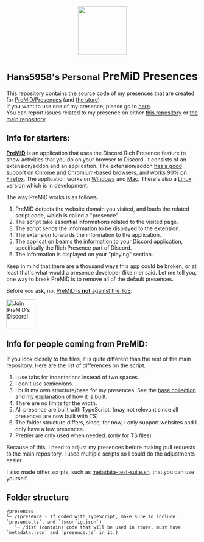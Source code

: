<div align="center">
    <img src="https://avatars3.githubusercontent.com/u/46326568?s=400&amp;u=15e4a4988014780288d30ffb969fd1569fec23e6&amp;v=4" width="128px" style="max-width:100%;">
    <h1><small>Hans5958's Personal</small> PreMiD Presences</h1>
</div>

This repository contains the source code of my presences that are created for [PreMiD/Presences](https://github.com/PreMiD/Presences) (and [the store](https://premid.app/store))  
If you want to use one of my presence, please go to [here](https://premid.app/users/279855717203050496).  
You can report issues related to my presence on either [this repository](https://github.com/Hans5958/PreMiD-Presences-Personal/issues) or [the main repository](https://github.com/PreMiD/Presences/issues).

## Info for starters:

**[PreMiD](https://premid.app/)** is an application that uses the Discord Rich Presence feature to show activities that you do on your browser to Discord. It consists of an extension/addon and an application. The extension/addon [has a good support on Chrome and Chromium-based browsers](https://chrome.google.com/webstore/detail/premid/agjnjboanicjcpenljmaaigopkgdnihi), and [works 90% on Firefox](https://dl.premid.app/PreMiD.xpi). The application works on [Windows](http://dl.premid.app/PreMiD-installer.exe) and [Mac](http://dl.premid.app/PreMiD-installer.app.zip). There's also a [Linux](https://github.com/PreMiD/Linux/blob/master/README.md) version which is in development. 

The way PreMiD works is as follows.

1. PreMiD detects the website domain you visited, and loads the related script code, which is called a "presence".
2. The script take essential informations related to the visited page.
3. The script sends the information to be displayed to the extension.
4. The extension forwards the information to the application.
5. The application beams the information to your Discord application, specifically the Rich Presence part of Discord.
6. The information is displayed on your "playing" section.

Keep in mind that there are a thousand ways this app could be broken, or at least that's what would a presence developer (like me) said. Let me tell you, one way to break PreMiD is to remove all of the default presences.

Before you ask, no, [PreMiD is **not** against the ToS](https://twitter.com/discordapp/status/1233704070390669312).

<div align="left">
    <a href="https://discord.gg/WvfVZ8T" title="Join PreMiD's Discord!" rel="nofollow">
    <img src="https://camo.githubusercontent.com/987903b512adb37c953df3e83f1921dc29140493/68747470733a2f2f646973636f72646170702e636f6d2f6170692f6775696c64732f3439333133303733303534393830353035372f7769646765742e706e673f7374796c653d62616e6e657232" height="76px" alt="Join PreMiD's Discord!" data-canonical-src="https://discordapp.com/api/guilds/493130730549805057/widget.png?style=banner2" style="max-width:100%;">
    </a>
</div>

## Info for people coming from PreMiD:

If you look closely to the files, it is quite different than the rest of the main repository. Here are the list of differences on the script. 

1. I use tabs for indentations instead of two spaces.
2. I don't use semicolons.
3. I built my own structure/base for my presences. See the [base collection](https://github.com/Hans5958/PreMiD-Presences-Personal/blob/master/#%20Docs/base-collection.md) and [my explanation of how it is built](https://github.com/Hans5958/PreMiD-Presences-Personal/blob/master/#%20Docs/explanation-for-base.md).
4. There are no limits for the width.
5. All presence are built with TypeScript. (may not relevant since all presences are now built with TS)
6. The folder structure differs, since, for now, I only support websites and I only have a few presences.
7. Prettier are only used when needed. (only for TS files)

Because of this, I need to adjust my presences before making pull requests to the main repository. I used multiple scripts so I could do the adjustments easier.

I also made other scripts, such as [metadata-test-suite.sh](https://github.com/Hans5958/PreMiD-Presences-Personal/blob/master/metadata-test-suite.sh), that you can use yourself.


## Folder structure

```
/presences
└─ /(presence - If coded with TypeScript, make sure to include `presence.ts`, and `tsconfig.json`)
   └─ /dist (contains code that will be used in store, must have `metadata.json` and `presence.js` in it.)
```
